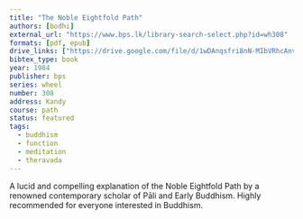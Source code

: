 ```yaml
---
title: "The Noble Eightfold Path"
authors: [bodhi]
external_url: "https://www.bps.lk/library-search-select.php?id=wh308"
formats: [pdf, epub]
drive_links: ["https://drive.google.com/file/d/1wDAnqsfri8nN-MIbVRhcAnve6JgecHFa/view?usp=drivesdk", "https://drive.google.com/file/d/1FoJwZf7dnSRg07BUuEZQDcH6rNw2zdtO/view?usp=drivesdk"]
bibtex_type: book
year: 1984
publisher: bps
series: wheel
number: 308
address: Kandy
course: path
status: featured
tags: 
  - buddhism
  - function
  - meditation
  - theravada
---
```


A lucid and compelling explanation of the Noble Eightfold Path by a renowned contemporary scholar of Pāli and Early Buddhism. Highly recommended for everyone interested in Buddhism.
